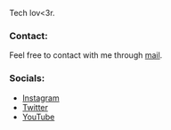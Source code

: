 Tech lov<3r.

### Contact:
Feel free to contact with me through <a href="mailto:silvasidney721@gmail.com">mail</a>.

### Socials:

- [Instagram](https://instagram.com/sidney_sbo?igshid=ZGUzMzM3NWJiOQ==)
- [Twitter](https://twitter.com/SidneySilvaBra1)
- [YouTube](https://www.youtube.com/@sidney_sbo)






